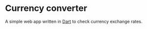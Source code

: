 # Currency converter

A simple web app written in [Dart](https://www.dartlang.org/) to check currency exchange rates.